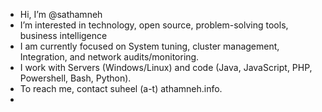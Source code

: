 - Hi, I’m @sathamneh
- I’m interested in technology, open source, problem-solving tools, business intelligence
- I am currently focused on System tuning, cluster management, Integration, and network audits/monitoring.
- I work with Servers (Windows/Linux) and code (Java, JavaScript, PHP, Powershell, Bash, Python).
- To reach me, contact suheel (a-t) athamneh.info.
- 

<!---
sathamneh/sathamneh is a ✨ special ✨ repository because its `README.md` (this file) appears on your GitHub profile.
You can click the Preview link to take a look at your changes.
--->
